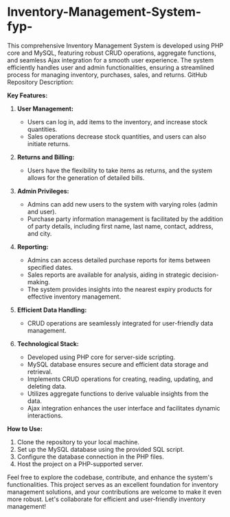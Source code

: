 # Inventory-Management-System-fyp-
This comprehensive Inventory Management System is developed using PHP core and MySQL, featuring robust CRUD operations, aggregate functions, and seamless Ajax integration for a smooth user experience. The system efficiently handles user and admin functionalities, ensuring a streamlined process for managing inventory, purchases, sales, and returns.
GitHub Repository Description:

**Key Features:**

1. **User Management:**
   - Users can log in, add items to the inventory, and increase stock quantities.
   - Sales operations decrease stock quantities, and users can also initiate returns.

2. **Returns and Billing:**
   - Users have the flexibility to take items as returns, and the system allows for the generation of detailed bills.

3. **Admin Privileges:**
   - Admins can add new users to the system with varying roles (admin and user).
   - Purchase party information management is facilitated by the addition of party details, including first name, last name, contact, address, and city.

4. **Reporting:**
   - Admins can access detailed purchase reports for items between specified dates.
   - Sales reports are available for analysis, aiding in strategic decision-making.
   - The system provides insights into the nearest expiry products for effective inventory management.

5. **Efficient Data Handling:**
   - CRUD operations are seamlessly integrated for user-friendly data management.

6. **Technological Stack:**
   - Developed using PHP core for server-side scripting.
   - MySQL database ensures secure and efficient data storage and retrieval.
   - Implements CRUD operations for creating, reading, updating, and deleting data.
   - Utilizes aggregate functions to derive valuable insights from the data.
   - Ajax integration enhances the user interface and facilitates dynamic interactions.

**How to Use:**

1. Clone the repository to your local machine.
2. Set up the MySQL database using the provided SQL script.
3. Configure the database connection in the PHP files.
4. Host the project on a PHP-supported server.

Feel free to explore the codebase, contribute, and enhance the system's functionalities. This project serves as an excellent foundation for inventory management solutions, and your contributions are welcome to make it even more robust. Let's collaborate for efficient and user-friendly inventory management!
